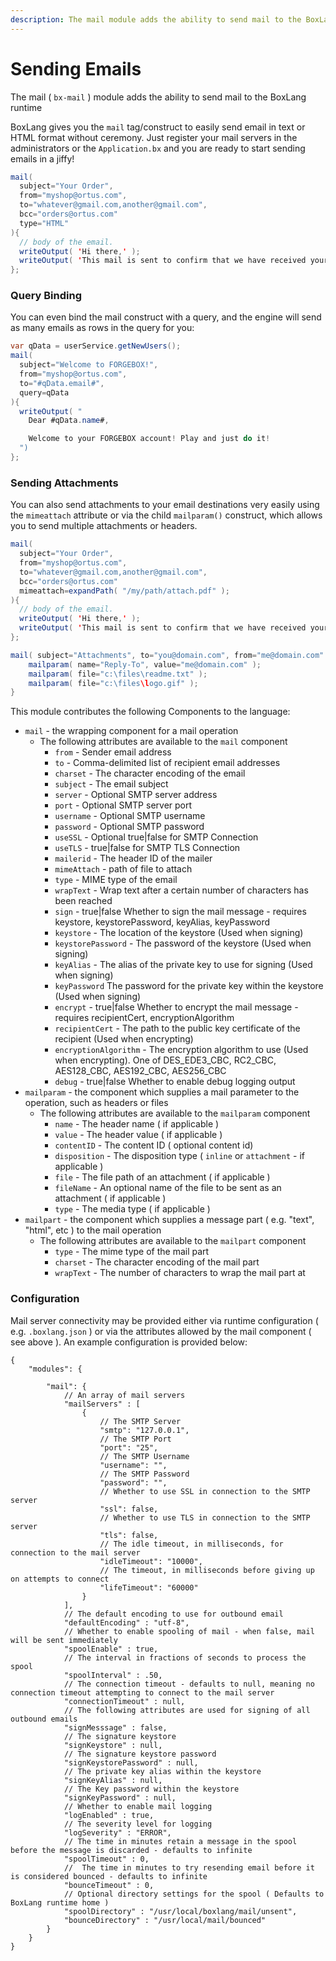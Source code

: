 ```yaml
---
description: The mail module adds the ability to send mail to the BoxLang runtime
---
```


# Sending Emails



The mail ( `bx-mail` ) module adds the ability to send mail to the BoxLang runtime

BoxLang gives you the `mail` tag/construct to easily send email in text or HTML format without ceremony. Just register your mail servers in the administrators or the `Application.bx` and you are ready to start sending emails in a jiffy!

```java
mail(
  subject="Your Order",
  from="myshop@ortus.com",
  to="whatever@gmail.com,another@gmail.com",
  bcc="orders@ortus.com"
  type="HTML"
){
  // body of the email.
  writeOutput( 'Hi there,' );
  writeOutput( 'This mail is sent to confirm that we have received your order.' );
};
```

### Query Binding

You can even bind the mail construct with a query, and the engine will send as many emails as rows in the query for you:

```java
var qData = userService.getNewUsers();
mail(
  subject="Welcome to FORGEBOX!",
  from="myshop@ortus.com",
  to="#qData.email#",
  query=qData
){
  writeOutput( "
    Dear #qData.name#,

    Welcome to your FORGEBOX account! Play and just do it!
  ")
};
```

### Sending Attachments

You can also send attachments to your email destinations very easily using the `mimeattach` attribute or via the child `mailparam()` construct, which allows you to send multiple attachments or headers.

```java
mail(
  subject="Your Order",
  from="myshop@ortus.com",
  to="whatever@gmail.com,another@gmail.com",
  bcc="orders@ortus.com"
  mimeattach=expandPath( "/my/path/attach.pdf" );
){
  // body of the email.
  writeOutput( 'Hi there,' );
  writeOutput( 'This mail is sent to confirm that we have received your order.' );
};

mail( subject="Attachments", to="you@domain.com", from="me@domain.com" ) {
	mailparam( name="Reply-To", value="me@domain.com" );
	mailparam( file="c:\files\readme.txt" );
	mailparam( file="c:\files\logo.gif" );
}
```

This module contributes the following Components to the language:

* `mail` - the wrapping component for a mail operation
  * The following attributes are available to the `mail` component
    * `from` - Sender email address
    * `to` - Comma-delimited list of recipient email addresses
    * `charset` - The character encoding of the email
    * `subject` - The email subject
    * `server` - Optional SMTP server address
    * `port` - Optional SMTP server port
    * `username` - Optional SMTP username
    * `password` - Optional SMTP password
    * `useSSL` - Optional true|false for SMTP Connection
    * `useTLS` - true|false for SMTP TLS Connection
    * `mailerid` - The header ID of the mailer
    * `mimeAttach` - path of file to attach
    * `type` - MIME type of the email
    * `wrapText` - Wrap text after a certain number of characters has been reached
    * `sign` - true|false Whether to sign the mail message - requires keystore, keystorePassword, keyAlias, keyPassword
    * `keystore` - The location of the keystore (Used when signing)
    * `keystorePassword` - The password of the keystore (Used when signing)
    * `keyAlias` - The alias of the private key to use for signing (Used when signing)
    * `keyPassword` The password for the private key within the keystore (Used when signing)
    * `encrypt` - true|false Whether to encrypt the mail message - requires recipientCert, encryptionAlgorithm
    * `recipientCert` - The path to the public key certificate of the recipient (Used when encrypting)
    * `encryptionAlgorithm` - The encryption algorithm to use (Used when encrypting). One of DES\_EDE3\_CBC, RC2\_CBC, AES128\_CBC, AES192\_CBC, AES256\_CBC
    * `debug` - true|false Whether to enable debug logging output
* `mailparam` - the component which supplies a mail parameter to the operation, such as headers or files
  * The following attributes are available to the `mailparam` component
    * `name` - The header name ( if applicable )
    * `value` - The header value ( if applicable )
    * `contentID` - The content ID ( optional content id)
    * `disposition` - The disposition type ( `inline` or `attachment` - if applicable )
    * `file` - The file path of an attachment ( if applicable )
    * `fileName` - An optional name of the file to be sent as an attachment ( if applicable )
    * `type` - The media type ( if applicable )
* `mailpart` - the component which supplies a message part ( e.g. "text", "html", etc ) to the mail operation
  * The following attributes are available to the `mailpart` component
    * `type` - The mime type of the mail part
    * `charset` - The character encoding of the mail part
    * `wrapText` - The number of characters to wrap the mail part at

### Configuration

Mail server connectivity may be provided either via runtime configuration ( e.g. `.boxlang.json` ) or via the attributes allowed by the mail component ( see above ). An example configuration is provided below:

```
{
	"modules": {

		"mail": {
			// An array of mail servers
			"mailServers" : [
				{
					// The SMTP Server
					"smtp": "127.0.0.1",
					// The SMTP Port
					"port": "25",
					// The SMTP Username
					"username": "",
					// The SMTP Password
					"password": "",
					// Whether to use SSL in connection to the SMTP server
					"ssl": false,
					// Whether to use TLS in connection to the SMTP server
					"tls": false,
					// The idle timeout, in milliseconds, for connection to the mail server
					"idleTimeout": "10000",
					// The timeout, in milliseconds before giving up on attempts to connect
					"lifeTimeout": "60000"
				}
			],
			// The default encoding to use for outbound email
			"defaultEncoding" : "utf-8",
			// Whether to enable spooling of mail - when false, mail will be sent immediately
			"spoolEnable" : true,
			// The interval in fractions of seconds to process the spool
			"spoolInterval" : .50,
			// The connection timeout - defaults to null, meaning no connection timeout attempting to connect to the mail server
			"connectionTimeout" : null,
			// The following attributes are used for signing of all outbound emails
			"signMesssage" : false,
			// The signature keystore
			"signKeystore" : null,
			// The signature keystore password
			"signKeystorePassword" : null,
			// The private key alias within the keystore
			"signKeyAlias" : null,
			// The Key password within the keystore
			"signKeyPassword" : null,
			// Whether to enable mail logging
			"logEnabled" : true,
			// The severity level for logging
			"logSeverity" : "ERROR",
			// The time in minutes retain a message in the spool before the message is discarded - defaults to infinite
			"spoolTimeout" : 0,
			//  The time in minutes to try resending email before it is considered bounced - defaults to infinite
			"bounceTimeout" : 0,
			// Optional directory settings for the spool ( Defaults to BoxLang runtime home )
			"spoolDirectory" : "/usr/local/boxlang/mail/unsent",
			"bounceDirectory" : "/usr/local/mail/bounced"
		}
	}
}
```
